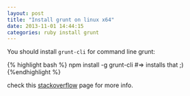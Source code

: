 ```yaml
---
layout: post
title: "Install grunt on linux x64"
date: 2013-11-01 14:44:15
categories: ruby install grunt
---
```


You should install `grunt-cli` for command line grunt:

{% highlight bash %}
npm install -g grunt-cli
#=> installs that ;)
{%endhighlight %}

check this [stackoverflow][stack] page for more info.

[stack]: http://stackoverflow.com/questions/10667381/node-package-grunt-installed-but-not-available 

